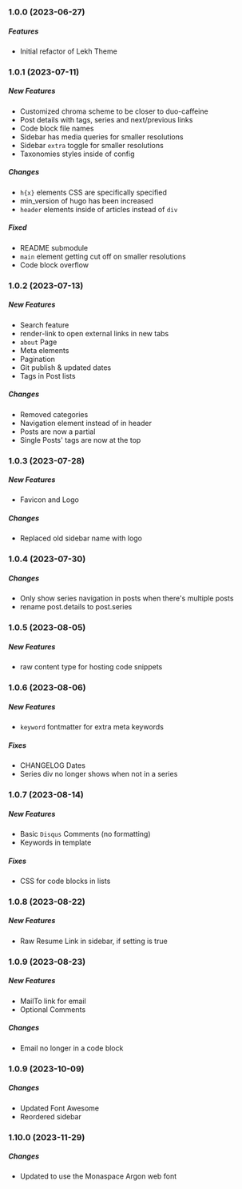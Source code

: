 ### 1.0.0 (2023-06-27)

##### Features
* Initial refactor of Lekh Theme

### 1.0.1 (2023-07-11)

##### New Features
* Customized chroma scheme to be closer to duo-caffeine
* Post details with tags, series and next/previous links
* Code block file names
* Sidebar has media queries for smaller resolutions
* Sidebar `extra` toggle for smaller resolutions
* Taxonomies styles inside of config

##### Changes
* `h{x}` elements CSS are specifically specified
* min_version of hugo has been increased
* `header` elements inside of articles instead of `div`

##### Fixed
* README submodule
* `main` element getting cut off on smaller resolutions
* Code block overflow

### 1.0.2 (2023-07-13)

##### New Features
* Search feature
* render-link to open external links in new tabs
* `about` Page
* Meta elements
* Pagination
* Git publish & updated dates
* Tags in Post lists

##### Changes
* Removed categories
* Navigation element instead of in header
* Posts are now a partial
* Single Posts' tags are now at the top

### 1.0.3 (2023-07-28)

##### New Features
* Favicon and Logo

##### Changes
* Replaced old sidebar name with logo

### 1.0.4 (2023-07-30)

##### Changes
* Only show series navigation in posts when there's multiple posts
* rename post.details to post.series

### 1.0.5 (2023-08-05)

##### New Features
* raw content type for hosting code snippets

### 1.0.6 (2023-08-06)

##### New Features
* `keyword` fontmatter for extra meta keywords

##### Fixes
* CHANGELOG Dates
* Series div no longer shows when not in a series

### 1.0.7 (2023-08-14)

##### New Features
* Basic `Disqus` Comments (no formatting)
* Keywords in template

##### Fixes
* CSS for code blocks in lists

### 1.0.8 (2023-08-22)

##### New Features
* Raw Resume Link in sidebar, if setting is true

### 1.0.9 (2023-08-23)

##### New Features
* MailTo link for email
* Optional Comments

##### Changes
* Email no longer in a code block

### 1.0.9 (2023-10-09)

##### Changes
* Updated Font Awesome
* Reordered sidebar

### 1.10.0 (2023-11-29)

##### Changes
* Updated to use the Monaspace Argon web font
